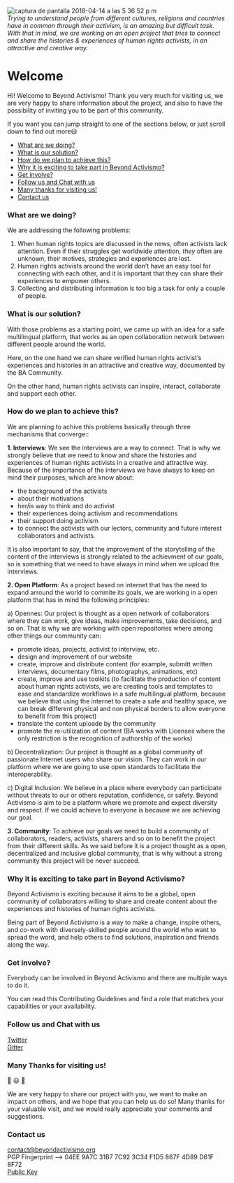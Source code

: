 ![captura de pantalla 2018-04-14 a las 5 36 52 p m](https://user-images.githubusercontent.com/32823481/38769888-7f244cea-400a-11e8-80a7-293dc415c086.png)  
_Trying to understand people from different cultures, religions and countries have in common through their activism, is an amazing but difficult task._
_With that in mind, we are working on an open project that tries
to connect and share the histories & experiences of human rights activists, in an attractive and creative way._

# Welcome

Hi! Welcome to Beyond Activismo!
Thank you very much  for visiting us, we are very happy to share information about the project, and also to have the possibility of inviting you to be part of this community.

If you want you can jump straight to one of the sections below, or just scroll down to find out more:smiley:

* [What are we doing?](#what-are-we-doing)
* [What is our solution?](#what-is-our-solution)
* [How do we plan to achieve this?](#how-do-we-plan-to-achieve-this)
* [Why it is exciting to take part in Beyond Activismo?](#why-it-is-exciting-to-take-part-in-beyond-activismo)
* [Get involve?](#get-involve)
* [Follow us and Chat with us](#follow-us-and-chat-with-us)
* [Many thanks for visiting us!](#many-thanks-for-visiting-us)
* [Contact us](#contact-us)

### What are we doing?

We are addressing the following problems:

1. When human rights topics are discussed in the news, often activists lack attention. Even if their struggles get worldwide attention, _they_ often
are unknown, their motives, strategies and experiences are lost.
2. Human rights activists around the world don’t have an easy tool for connecting with each other, and it is important that they can share their
experiences to empower others.
3. Collecting and distributing information is too big a task for only a couple of people.

### What is our solution?
With those problems as a starting point, we came up with an idea for a safe multilingual platform, that works as an open collaboration network between different people around the world. 

Here, on the one hand we can share verified human rights
activist’s experiences and histories in an attractive and creative way, documented by the BA Community. 

On the other hand, human rights activists can inspire, interact, collaborate and support each other.

### How do we plan to achieve this?

We are planning to achive this problems basically through three mechanisms that converge::

**1. Interviews**: We see the interviews are a way to connect. 
That is why we strongly believe that we need to know and share the histories and experiences of human rights activists
in a creative and attractive way. Because of the importance of the interviews we have always to keep on mind their purposes, which are know about:

- the background of the activists
- about their motivations
- her/is way to think and do activist
- their experiences doing activism and recommendations
- their support doing activism
- to connect the activists with our lectors, community and future interest collaborators and activists.

It is also important to say, that the improvement of the storytelling of the content of the interviews is strongly related to the achievment of our goals, so is something that we need to have always in mind when we upload the interviews.

**2. Open Platform**: As a project based on internet that has the need to expand arround the world to commite its goals,
we are working in a open platform that has in mind the following principles:

a) Opennes: Our project is thought as a open network of collaborators where they can work, give ideas, make improvements, take decisions, and so on. 
That is why we are working with open repositories where among other things our community can:

- promote ideas, projects, activist to interview, etc.  
- design and improvement of our website
- create, improve and distribute content (for example, submitt written interviews, documentary films, photographys, animations, etc) 
- create, improve and use toolkits (to facilitate the production of content about human rights activists, we are creating tools and templates to ease and standardize workflows in a safe multilingual platform, because we believe that using the internet to create a safe and healthy space, we can break different physical and non physical borders to allow everyone to benefit from this project)
- translate the content uploade by the community
- promote the re-utilization of content (BA works with Licenses where the only restriction is the recognition of authorship of the works)

b) Decentralization: Our project is thought as a global community of passionate Internet users who share our vision. They can work in our platform where we are going to use open standards to facilitate the interoperability. 

c) Digital Inclusion: We believe in a place where everybody can participate without threats to our or others reputation, confidence, or safety. Beyond Activismo is aim to be a platform where we promote and expect diversity and respect. If we could achieve to everyone is because we are achieving our goal.


**3. Community**: To achieve our goals we need to build a community of collaborators, readers, activists, sharers and so on to benefit the project from their different skills. As we said before it is a project thought as a open, decentralized and inclusive global community, that is why without a strong community this project will be never succeed. 

### Why it is exciting to take part in Beyond Activismo?
Beyond Activismo is exciting because it aims to be a global, open community of collaborators willing to share and create content about the experiences and histories of human rights activists.

Being part of Beyond Activismo is a way to make a change, inspire others, and co-work with diversely-skilled people around the world who want to spread the word, and help others to find solutions, inspiration and
friends along the way.

### Get involve?

Everybody can be involved in Beyond Activismo and there are multiple ways to do it. 

You can read this Contributing Guidelines and find a role that matches your capabilities or your availability.  

### Follow us and Chat with us
[Twitter][link_Twitter]   
[Gitter][link_Gitter]

### Many Thanks for visiting us!
:tada: :smiley: :tada:          

We are very happy to share our project with you, we want to make an impact on others, and we hope that you can help us do so!
Many thanks for your valuable visit, and we would really appreciate your comments and suggestions.

### Contact us
contact@beyondactivismo.org   
PGP Fingerprint --> 04EE 9A7C 31B7 7C92 3C34 F1D5 867F 4D89 D61F 8F72   
[Public Key][link_Publickey] 

[link_Publickey]: https://pgp.mit.edu/pks/lookup?op=get&search=0x867F4D89D61F8F72
[link_Twitter]: https://twitter.com/beyondactivismo
[link_Gitter]: https://gitter.im/Beyond-Activismo/Lobby
